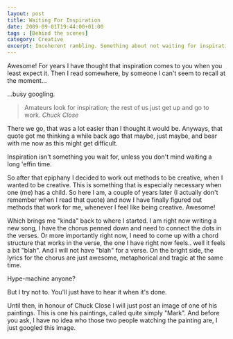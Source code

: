 ```yaml
---
layout: post
title: Waiting For Inspiration
date: 2009-09-01T19:44:00+01:00
tags : [Behind the scenes]
category: Creative
excerpt: Incoherent rambling. Something about not waiting for inspiration but just getting to work.
---
```

Awesome! For years I have thought that inspiration comes to you when you least expect it. Then I read somewhere, by someone I can't seem to recall at the moment...

...busy googling.

> Amateurs look for inspiration; the rest of us just get up and go to work. <cite>Chuck Close</cite>

There we go, that was a lot easier than I thought it would be. Anyways, that quote got me thinking a while back ago that maybe, just maybe, and bear with me now as this might get difficult.

Inspiration isn't something you wait for, unless you don't mind waiting a long 'effin time.

So after that epiphany I decided to work out methods to be creative, when I wanted to be creative. This is something that is especially necessary when one (me) has a child. So here I am, a couple of years later (I actually don't remember when I read that quote) and now I have finally figured out methods that work for me, whenever I feel like being creative. Awesome!

Which brings me "kinda" back to where I started. I am right now writing a new song, I have the chorus penned down and need to connect the dots in the verses. Or more importantly right now, I need to come up with a chord structure that works in the verse, the one I have right now feels.. well it feels a bit "blah". And I will not have "blah" for a verse. On the bright side, the lyrics for the chorus are just awesome, metaphorical and tragic at the same time.

Hype-machine anyone?

But I try not to. You'll just have to hear it when it's done.

Until then, in honour of Chuck Close I will just post an image of one of his paintings. This is one his paintings, called quite simply "Mark". And before you ask, I have no idea who those two people watching the painting are, I just googled this image.